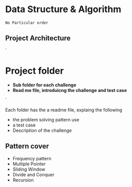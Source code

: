 # Data Structure & Algorithm

`No Particular order`

## Project Architecture

`

# Project folder

- **Sub folder for each challenge**
- **Read me file, introduicng the challenge and test case**

`

<p>Each folder has the a readme file, explaing the following</p>

- the problem solving pattern use
- a test case
- Description of the challenge

## Pattern cover

- Frequency pattern
- Multiple Pointer
- Sliding Window
- Divide and Conquer
- Recursion
